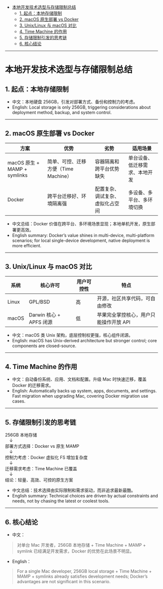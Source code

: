 - [本地开发技术选型与存储限制总结](#本地开发技术选型与存储限制总结)
  - [1. 起点：本地存储限制](#1-起点本地存储限制)
  - [2. macOS 原生部署 vs Docker](#2-macos-原生部署-vs-docker)
  - [3. Unix/Linux 与 macOS 对比](#3-unixlinux-与-macos-对比)
  - [4. Time Machine 的作用](#4-time-machine-的作用)
  - [5. 存储限制引发的思考链](#5-存储限制引发的思考链)
  - [6. 核心结论](#6-核心结论)


---
# 本地开发技术选型与存储限制总结

## 1. 起点：本地存储限制
- 中文：本地硬盘 256GB，引发对部署方式、备份和控制力的考虑。
- English: Local storage is only 256GB, triggering considerations about deployment method, backup, and system control.

---

## 2. macOS 原生部署 vs Docker

| 方案 | 优势 | 劣势 | 适用场景 |
|------|------|------|---------|
| macOS 原生 + MAMP + symlinks | 简单、可控、迁移方便（Time Machine） | 容器隔离和跨平台优势缺失 | 单台设备、低迁移需求、本地开发 |
| Docker | 跨平台迁移好、环境隔离强 | 配置复杂、调试复杂、虚拟化占空间 | 多设备、多平台、多环境切换 |

- 中文总结：Docker 价值在跨平台、多环境场景显现；本地单机开发，原生部署更高效。
- English summary: Docker’s value shines in multi-device, multi-platform scenarios; for local single-device development, native deployment is more efficient.

---

## 3. Unix/Linux 与 macOS 对比

| 系统 | 核心许可 | 用户可控性 | 特点 |
|------|----------|-----------|------|
| Linux | GPL/BSD | 高 | 开源，社区共享代码，可自由修改 |
| macOS | Darwin 核心 + APFS 闭源 | 低 | 苹果完全掌控核心，用户只能操作开放 API |

- 中文：macOS 类 Unix 架构，底层控制权更强，核心组件闭源。
- English: macOS has Unix-derived architecture but stronger control; core components are closed-source.

---

## 4. Time Machine 的作用
- 中文：自动备份系统、应用、文档和配置。升级 Mac 时快速迁移，覆盖 Docker 的迁移需求。
- English: Automatically backs up system, apps, documents, and settings. Fast migration when upgrading Mac, covering Docker migration use cases.

---

## 5. 存储限制引发的思考链

256GB 本地存储  
 ↓  
部署方式选择：Docker vs 原生 MAMP  
 ↓  
控制力考虑：Docker 虚拟化 FS 增加复杂度  
 ↓  
迁移需求考虑：Time Machine 已覆盖  
 ↓  
结论：轻量、高效、可控的原生方案  

- 中文总结：技术选择由实际限制和需求驱动，而非追求最新最酷。
- English summary: Technical choices are driven by actual constraints and needs, not by chasing the latest or coolest tools.

---

## 6. 核心结论

- 中文：  
> 对单台 Mac 开发者，256GB 本地存储 + Time Machine + MAMP + symlink 已经满足开发需求，Docker 的优势在此场景不明显。  

- English：  
> For a single Mac developer, 256GB local storage + Time Machine + MAMP + symlinks already satisfies development needs; Docker’s advantages are not significant in this scenario.

